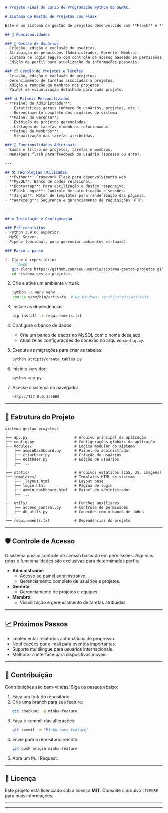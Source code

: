
```markdown
# Projeto Final do curso de Programação Python do SENAC.

# Sistema de Gestão de Projetos com Flask

Este é um sistema de gestão de projetos desenvolvido com **Flask** e **MySQL**, projetado para atender diferentes perfis de usuários (administradores, gerentes e membros). Ele permite gerenciar usuários, projetos, tarefas e equipes de forma simples e eficiente.

## 🚀 Funcionalidades

### 📂 Gestão de Usuários
- Criação, edição e exclusão de usuários.
- Atribuição de permissões (Administrador, Gerente, Membro).
- Sistema de login seguro com controle de acesso baseado em permissões.
- Edição de perfil para atualização de informações pessoais.

### 🗂️ Gestão de Projetos e Tarefas
- Criação, edição e exclusão de projetos.
- Gerenciamento de tarefas associadas a projetos.
- Adição e remoção de membros nos projetos.
- Painel de visualização detalhado para cada projeto.

### 📊 Painéis Personalizados
- **Painel do Administrador**:
  - Estatísticas gerais (número de usuários, projetos, etc.).
  - Gerenciamento completo dos usuários do sistema.
- **Painel do Gerente**:
  - Exibição de projetos gerenciados.
  - Listagem de tarefas e membros relacionados.
- **Painel de Membros**:
  - Visualização das tarefas atribuídas.

### 🔎 Funcionalidades Adicionais
- Busca e filtro de projetos, tarefas e membros.
- Mensagens flash para feedback do usuário (sucesso ou erro).

---

## 🛠️ Tecnologias Utilizadas
- **Python**: Framework Flask para desenvolvimento web.
- **MySQL**: Banco de dados relacional.
- **Bootstrap**: Para estilização e design responsivo.
- **Flask-Login**: Controle de autenticação e sessões.
- **Jinja2**: Motor de templates para renderização das páginas.
- **Werkzeug**: Segurança e gerenciamento de requisições HTTP.

---

## ⚙️ Instalação e Configuração

### Pré-requisitos
- Python 3.9 ou superior.
- MySQL Server.
- Pipenv (opcional, para gerenciar ambientes virtuais).

### Passo a passo

1. Clone o repositório:
   ```bash
   git clone https://github.com/seu-usuario/sistema-gestao-projetos.git
   cd sistema-gestao-projetos
   ```

2. Crie e ative um ambiente virtual:
   ```bash
   python -m venv venv
   source venv/bin/activate  # No Windows: venv\Scripts\activate
   ```

3. Instale as dependências:
   ```bash
   pip install -r requirements.txt
   ```

4. Configure o banco de dados:
   - Crie um banco de dados no MySQL com o nome desejado.
   - Atualize as configurações de conexão no arquivo `config.py`.

5. Execute as migrações para criar as tabelas:
   ```bash
   python scripts/create_tables.py
   ```

6. Inicie o servidor:
   ```bash
   python app.py
   ```

7. Acesse o sistema no navegador:
   ```
   http://127.0.0.1:5000
   ```

---

## 📁 Estrutura do Projeto

```
sistema-gestao-projetos/
│
├── app.py                     # Arquivo principal da aplicação
├── config.py                  # Configurações globais da aplicação
├── modules/                   # Lógica modular do sistema
│   ├── adminDashboard.py      # Painel do administrador
│   ├── criarUser.py           # Criação de usuários
│   ├── editUser.py            # Edição de usuários
│   ├── ...
│
├── static/                    # Arquivos estáticos (CSS, JS, imagens)
├── templates/                 # Templates HTML do sistema
│   ├── _layout.html           # Layout base
│   ├── login.html             # Página de login
│   ├── admin_dashboard.html   # Painel do administrador
│   ├── ...
│
├── utils/                     # Funções auxiliares
│   ├── access_control.py      # Controle de permissões
│   ├── db_utils.py            # Conexões com o banco de dados
│
└── requirements.txt           # Dependências do projeto
```

---

## 🛡️ Controle de Acesso

O sistema possui controle de acesso baseado em permissões. Algumas rotas e funcionalidades são exclusivas para determinados perfis:

- **Administrador**:
  - Acesso ao painel administrativo.
  - Gerenciamento completo de usuários e projetos.
- **Gerente**:
  - Gerenciamento de projetos e equipes.
- **Membro**:
  - Visualização e gerenciamento de tarefas atribuídas.

---

## 📈 Próximos Passos

- Implementar relatórios automáticos de progresso.
- Notificações por e-mail para eventos importantes.
- Suporte multilíngue para usuários internacionais.
- Melhorar a interface para dispositivos móveis.

---

## 🤝 Contribuição

Contribuições são bem-vindas! Siga os passos abaixo:

1. Faça um fork do repositório.
2. Crie uma branch para sua feature:
   ```bash
   git checkout -b minha-feature
   ```
3. Faça o commit das alterações:
   ```bash
   git commit -m "Minha nova feature"
   ```
4. Envie para o repositório remoto:
   ```bash
   git push origin minha-feature
   ```
5. Abra um Pull Request.

---

## 📝 Licença

Este projeto está licenciado sob a licença **MIT**. Consulte o arquivo `LICENSE` para mais informações.

---

---
```